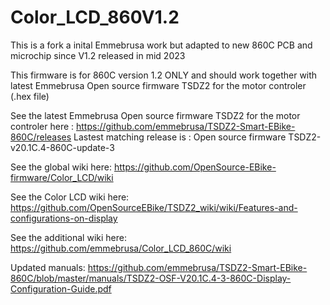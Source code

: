 # Color_LCD_860V1.2
This is a fork a inital Emmebrusa work but adapted to new 860C PCB and microchip since V1.2 released in mid 2023

This firmware is for 860C version 1.2 ONLY and should work together with latest Emmebrusa Open source firmware TSDZ2 for the motor controler (.hex file)

See the latest Emmebrusa Open source firmware TSDZ2 for the motor controler here : https://github.com/emmebrusa/TSDZ2-Smart-EBike-860C/releases
Lastest matching release is : Open source firmware TSDZ2-v20.1C.4-860C-update-3


See the global wiki here: https://github.com/OpenSource-EBike-firmware/Color_LCD/wiki

See the Color LCD wiki here: https://github.com/OpenSourceEBike/TSDZ2_wiki/wiki/Features-and-configurations-on-display

See the additional wiki here: https://github.com/emmebrusa/Color_LCD_860C/wiki

Updated manuals: https://github.com/emmebrusa/TSDZ2-Smart-EBike-860C/blob/master/manuals/TSDZ2-OSF-V20.1C.4-3-860C-Display-Configuration-Guide.pdf
